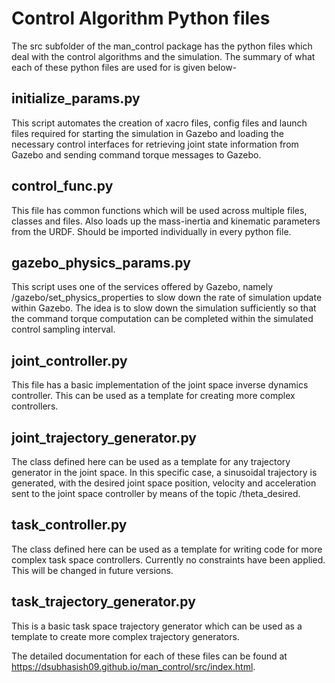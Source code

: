 # Control Algorithm Python files
The src subfolder of the man_control package has the python files which deal with the control algorithms and the simulation. The summary of what each of these python files are used for is given below-
## initialize_params.py
This script automates the creation of xacro files, config files and launch files required for starting the simulation in Gazebo and loading the necessary control interfaces for retrieving joint state information from Gazebo and sending command torque messages to Gazebo.
## control_func.py
This file has common functions which will be used across multiple files, classes and files. Also loads up the mass-inertia and kinematic parameters from the URDF. Should be imported individually in every python file.
## gazebo_physics_params.py
This script uses one of the services offered by Gazebo, namely /gazebo/set_physics_properties to slow down the rate of simulation update within Gazebo. The idea is to slow down the simulation sufficiently so that the command torque computation can be completed within the simulated control sampling interval.
## joint_controller.py
This file has a basic implementation of the joint space inverse dynamics controller. This can be used as a template for creating more complex controllers.
## joint_trajectory_generator.py
The class defined here can be used as a template for any trajectory generator in the joint space. In this specific case, a sinusoidal trajectory is generated, with the desired joint space position, velocity and acceleration sent to the joint space controller by means of the topic /theta_desired.
## task_controller.py
The class defined here can be used as a template for writing code for more complex task space controllers. Currently no constraints have been applied. This will be changed in future versions.
## task_trajectory_generator.py
This is a basic task space trajectory generator which can be used as a template to create more complex trajectory generators.

The detailed documentation for each of these files can be found at https://dsubhasish09.github.io/man_control/src/index.html.